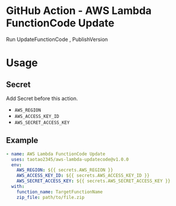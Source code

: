 # GitHub Action - AWS Lambda FunctionCode Update

Run UpdateFunctionCode , PublishVersion

# Usage

## Secret

Add Secret before this action.

- `AWS_REGION`
- `AWS_ACCESS_KEY_ID`
- `AWS_SECRET_ACCESS_KEY`

## Example
```yml
- name: AWS Lambda FunctionCode Update
  uses: taotao2345/aws-lambda-updatecode@v1.0.0
  env:
    AWS_REGION: ${{ secrets.AWS_REGION }}
    AWS_ACCESS_KEY_ID: ${{ secrets.AWS_ACCESS_KEY_ID }}
    AWS_SECRET_ACCESS_KEY: ${{ secrets.AWS_SECRET_ACCESS_KEY }}
  with:
    function_name: TargetFunctionName
    zip_file: path/to/file.zip
```